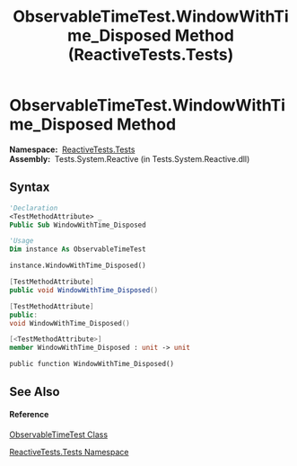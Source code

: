 ﻿---
title: ObservableTimeTest.WindowWithTime_Disposed Method  (ReactiveTests.Tests)
TOCTitle: WindowWithTime_Disposed Method
ms:assetid: M:ReactiveTests.Tests.ObservableTimeTest.WindowWithTime_Disposed
ms:mtpsurl: https://msdn.microsoft.com/en-us/library/reactivetests.tests.observabletimetest.windowwithtime_disposed(v=VS.103)
ms:contentKeyID: 36621056
ms.date: 06/28/2011
mtps_version: v=VS.103
f1_keywords:
- ReactiveTests.Tests.ObservableTimeTest.WindowWithTime_Disposed
dev_langs:
- CSharp
- JScript
- VB
- FSharp
- c++
---

# ObservableTimeTest.WindowWithTime\_Disposed Method

**Namespace:**  [ReactiveTests.Tests](hh289046\(v=vs.103\).md)  
**Assembly:**  Tests.System.Reactive (in Tests.System.Reactive.dll)

## Syntax

``` vb
'Declaration
<TestMethodAttribute> _
Public Sub WindowWithTime_Disposed
```

``` vb
'Usage
Dim instance As ObservableTimeTest

instance.WindowWithTime_Disposed()
```

``` csharp
[TestMethodAttribute]
public void WindowWithTime_Disposed()
```

``` c++
[TestMethodAttribute]
public:
void WindowWithTime_Disposed()
```

``` fsharp
[<TestMethodAttribute>]
member WindowWithTime_Disposed : unit -> unit 
```

``` jscript
public function WindowWithTime_Disposed()
```

## See Also

#### Reference

[ObservableTimeTest Class](hh315045\(v=vs.103\).md)

[ReactiveTests.Tests Namespace](hh289046\(v=vs.103\).md)

